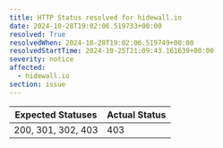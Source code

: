 ```yaml
---
title: HTTP Status resolved for hidewall.io
date: 2024-10-28T19:02:06.519733+00:00
resolved: True
resolvedWhen: 2024-10-28T19:02:06.519749+00:00
resolvedStartTime: 2024-10-25T21:09:43.161639+00:00
severity: notice
affected:
  - hidewall.io
section: issue
---
```


| Expected Statuses | Actual Status  |
|-------------------|----------------|
| 200, 301, 302, 403 | 403 |
